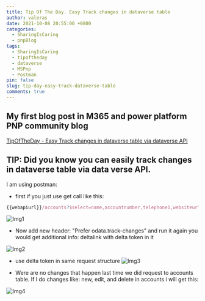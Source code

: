 ```yaml
---
title: Tip Of The Day. Easy Track changes in dataverse table
author: valeras
date: 2021-10-08 20:55:00 +0800
categories:
  - SharingIsCaring
  - pnpBlog
tags:
  - SharingIsCaring
  - tipoftheday
  - dataverse
  - MSPnp
  - Postman
pin: false
slug: tip-day-easy-track-dataverse-table
comments: true
---
```


## My first blog post in M365 and power platform PNP community blog

[TipOfTheDay - Easy Track changes in dataverse table via dataverse API](https://pnp.github.io/blog/post/tipoftheday-easy-track-changes-in-dataverse-table-via-dataverse/)

## TIP: Did you know you can easily track changes in dataverse table via data verse API.

I am using postman:

- first if you just use get call like this:

```js
{{webapiurl}}/accounts?$select=name,accountnumber,telephone1,websiteurl
```

 ![Img1](/img/posts/dataverse1.png)

- Now add new header: "Prefer odata.track-changes" and run it again you would get additional info: deltalink with delta token in it

![Img2](/img/posts/dataverse2.png)

- use delta token in same request structure ![Img3](/img/posts/dataverse3.png)

- Were are no changes that happen last time we did request to accounts table. If I do changes like: new, edit, and delete in accounts i will get this: 

![Img4](/img/posts/dataverse4.png)